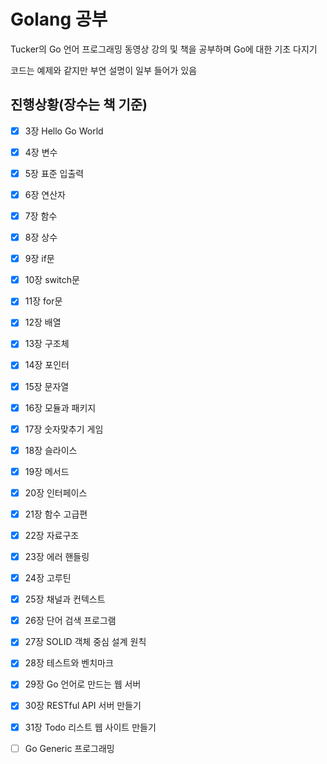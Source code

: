 # Golang 공부

Tucker의 Go 언어 프로그래밍 동영상 강의 및 책을 공부하며 Go에 대한 기초 다지기

코드는 예제와 같지만 부연 설명이 일부 들어가 있음

## 진행상황(장수는 책 기준)
- [x] 3장 Hello Go World 
- [x] 4장 변수 
- [x] 5장 표준 입출력 
- [x] 6장 연산자
- [x] 7장 함수
- [x] 8장 상수
- [x] 9장 if문 
- [x] 10장 switch문
- [x] 11장 for문
- [x] 12장 배열
- [x] 13장 구조체
- [x] 14장 포인터
- [x] 15장 문자열
- [x] 16장 모듈과 패키지
- [x] 17장 숫자맞추기 게임
- [x] 18장 슬라이스
- [x] 19장 메서드
- [x] 20장 인터페이스
- [x] 21장 함수 고급편
- [x] 22장 자료구조
- [x] 23장 에러 핸들링
- [x] 24장 고루틴
- [x] 25장 채널과 컨텍스트
- [x] 26장 단어 검색 프로그램
- [x] 27장 SOLID 객체 중심 설계 원칙
- [x] 28장 테스트와 벤치마크


- [x] 29장 Go 언어로 만드는 웹 서버
- [x] 30장 RESTful API 서버 만들기
- [x] 31장 Todo 리스트 웹 사이트 만들기


- [ ] Go Generic 프로그래밍
